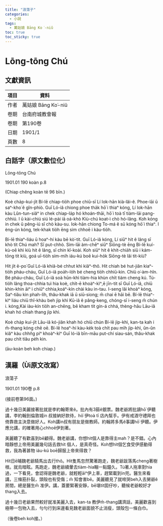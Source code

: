 ```yaml
---
title: "浪蕩子"
categories:
  - 小說
tags:
  - 萬姑娘 Bāng Ko͘-niû
toc: true
toc_sticky: true
---
```


# Lōng-tōng Chú

## 文獻資訊

| 項目 | 資料 |
|---|---|
| 作者 | 萬姑娘 Bāng Ko͘-niû |
| 卷期 | 台南府城教會報 |
| 卷期 | 第190卷 |
| 日期 | 1901/1 |
| 頁數 | 8 |

## 白話字（原文數位化）

Lōng-tōng Chú

1901.01 190 koàn p.8

(Chiap chêng koàn tē 96 bīn.)

Koè cha̍p-kuí-ji̍t Bí-lē chiap-tio̍h phoe chiū-sī Lí Iok-hān kià-lâi-ê. Phoe-lāi ū saⁿ-kho͘ ê gîn-phiò. Guī Ló-iâ chiong phoe tha̍k hō͘ i thiaⁿ kóng, Lí Iok-hān kàu Lûn-tun-siâⁿ in chek chiap-la̍p hó khoán-thāi, hō͘ i toà tī tiàm-lāi pang-chhiú. I ū kài-chiú siú lé-pài iā oá-khò Kiù-chú koat-ì chò hó-lâng. Koh kóng in chek ū pêng-iú sī chò kàu-su. Iok-hān chiong To-má ê sū kóng hō͘ i thiaⁿ. I èng-ún kóng, tek-khak tio̍h ēng sim chhoē i kàu-tio̍h.

Bí-lē thiaⁿ-liáu ū hoaⁿ-hí kàu bē kò͘-tit. Guī Ló-iâ kóng, Lí siūⁿ hit ê lâng sī khò tit Chú mah? Sī put-chhò. Sim-lāi àm-chēⁿ siūⁿ Siōng-tè ēng Bí-lē kuí-kù-oē khì kiù hit ê lâng, sī chin kî-koài. Koh siūⁿ hit ê khit-chia̍h siū i kám-tōng tit kiù, goá uī-tio̍h sím-mi̍h iáu-kú boē kui-ho̍k Siōng-tè lâi tit-kiù?

Hit ji̍t ē-po͘ Guī Ló-iâ khiâ-bé chhut khì kiâⁿ-thô. Hit chiah bé hut-jiân kiaⁿ-tio̍h pháu-cháu, Guī Ló-iâ poa̍h-lo̍h bé cheng tio̍h chhiū-kin. Chiū o͘-àm-hîn. Bé pháu-cháu, Guī Ló-iâ soà hūn-khì tiàm-hia khùn chi̍t tiám cheng kú. Tú-tio̍h lâng thoa-chhia tuì hia koè, chi̍t-ē khoàⁿ-kìⁿ,ē jīn-tit sī Guī Ló-iâ, chiū khin-khin āiⁿ i chiūⁿ chhia,koáⁿ-kín chài kàu in-tau. I-seng lâi khoàⁿ kóng, Saⁿ-tiâu kin phah-li̍h, thâu-khak iā ū siū-siong; m̄ chai ē hāi bē. Bí-lē thiaⁿ-kìⁿ liáu chiū thî-khàu beh ji̍p khì Kū-iâ ê pâng-keng, chóng-sī i-seng m̄ chún i. kóng,Kài iàu-kín tio̍h an-chēng, bē kham tit gín-á chhá, thèng-hāu Lāu-iâ khah hó chiah thang ji̍p khì.

Koè cha̍p kuí-ji̍t Lāu-iâ kó-jiân khah hó chiū chún Bí-lē ji̍p-khì, kan-ta kah i m̄-thang kóng chē oē. Bí-lē hoaⁿ-hí kàu-ke̍k toà chi̍t pau mi̍h ji̍p-khì, ûn-ûn kiâⁿ kàu chhn̂g piⁿ khoàⁿ-kìⁿ Guī ló-iâ bīn-māu put-chí siau-sán, thâu-khak pau chi̍t tiâu pe̍h kin.

(āu-koàn beh koh chiap.)

## 漢羅（Ùi原文改寫）

浪蕩子

1901.01 190卷 p.8

(接前卷第96面。)

過十幾日美麗接著批就是李約翰寄來ê。批內有3箍ê銀票。魏老爺將批讀hō͘ 伊聽講，李約翰到倫敦城in 叔接納好款待，hō͘ 伊toà tī 店內幫手。伊有戒酒守禮拜也倚靠救主決意做好人。Koh講in叔有朋友是做教師。約翰將多馬ê事講hō͘ 伊聽。伊應允講，的確著用心chhoē伊到著。

美麗聽了有歡喜到bē顧得。魏老爺講，你想hit個人是靠得主mah？是不錯。心內暗靜想上帝用美麗幾句話去救hit 個人，是真奇怪。Koh想hit個乞食受伊感動得救，我為著甚物 iáu-kú boē歸服上帝來得救？

Hit日ē晡魏老爺騎馬出去行thô。Hit隻馬忽然驚著跑走，魏老爺跋落馬cheng著樹根。就烏暗眩。馬跑走，魏老爺續暈去tiàm-hia睏一點鐘久。Tú著人拖車對hia過，一下看見，會認得是魏老爺，就輕輕āiⁿ伊上車，趕緊載到in兜。醫生來看講，三條筋扑裂，頭殼也有受傷；m̄ 知會害bē。美麗聽見了就啼哭beh入去舅爺ê房間，總是醫生m̄ 准伊。講，蓋要緊著安靜，bē堪tit囡仔吵，聽候老爺較好才thang入去。

過十幾日老爺果然較好就准美麗入去，kan-ta 教伊m̄-thang講濟話，美麗歡喜到極帶一包物入去，勻勻行到床邊看見魏老爺面貌不止消瘦，頭殼包一條白巾。

（後卷beh koh接。）
